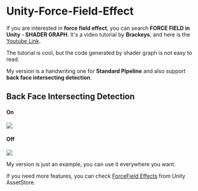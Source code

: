 # Unity-Force-Field-Effect

If you are interested in **force field effect**, you can search **FORCE FIELD in Unity - SHADER GRAPH**. It's a video tutorial by **Brackeys**, and here is the [Youtube Link](https://www.youtube.com/watch?v=NiOGWZXBg4Y).

The tutorial is cool, but the code generated by shader graph is not easy to read.

My version is a handwriting one for **Standard Pipeline** and also support **back face intersecting detection**.

## Back Face Intersecting Detection

#### On

![](https://github.com/fatdogsp/fatdogsp.github.io/blob/master/img/force-field/screenshot1.png)

#### Off

![](https://github.com/fatdogsp/fatdogsp.github.io/blob/master/img/force-field/screenshot2.png)

My version is just an example, you can use it everywhere you want.

If you need more features, you can check [ForceField Effects](https://assetstore.unity.com/packages/vfx/particles/spells/forcefield-effects-123431?aid=1101l85Tr) from Unity AssetStore.








